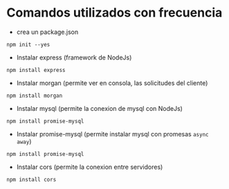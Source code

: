 # Comandos utilizados con frecuencia
* crea un package.json
```
npm init --yes
```

* Instalar express (framework de NodeJs)
```
npm install express
```

* Instalar morgan (permite ver en consola, las solicitudes del cliente)
```
npm install morgan
```

* Instalar mysql (permite la conexion de mysql con NodeJs)
```
npm install promise-mysql
```

* Instalar promise-mysql (permite instalar mysql con promesas `async away`)
```
npm install promise-mysql
```

* Instalar cors (permite la conexion entre servidores)
```
npm install cors
```
